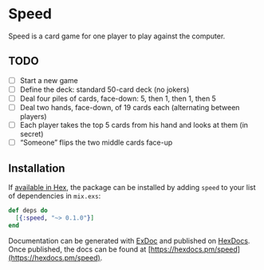 # Speed

Speed is a card game for one player to play against the computer.

## TODO

- [ ] Start a new game
- [ ] Define the deck: standard 50-card deck (no jokers)
- [ ] Deal four piles of cards, face-down: 5, then 1, then 1, then 5
- [ ] Deal two hands, face-down, of 19 cards each (alternating between players)
- [ ] Each player takes the top 5 cards from his hand and looks at them (in secret)
- [ ] “Someone” flips the two middle cards face-up

## Installation

If [available in Hex](https://hex.pm/docs/publish), the package can be installed
by adding `speed` to your list of dependencies in `mix.exs`:

```elixir
def deps do
  [{:speed, "~> 0.1.0"}]
end
```

Documentation can be generated with [ExDoc](https://github.com/elixir-lang/ex_doc)
and published on [HexDocs](https://hexdocs.pm). Once published, the docs can
be found at [https://hexdocs.pm/speed](https://hexdocs.pm/speed).

